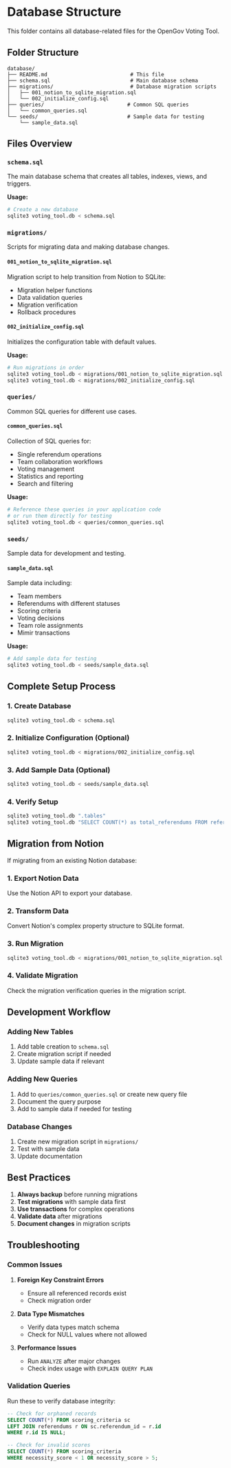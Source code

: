 # Database Structure

This folder contains all database-related files for the OpenGov Voting Tool.

## Folder Structure

```
database/
├── README.md                           # This file
├── schema.sql                          # Main database schema
├── migrations/                         # Database migration scripts
│   ├── 001_notion_to_sqlite_migration.sql
│   └── 002_initialize_config.sql
├── queries/                           # Common SQL queries
│   └── common_queries.sql
└── seeds/                             # Sample data for testing
    └── sample_data.sql
```

## Files Overview

### `schema.sql`
The main database schema that creates all tables, indexes, views, and triggers.

**Usage:**
```bash
# Create a new database
sqlite3 voting_tool.db < schema.sql
```

### `migrations/`
Scripts for migrating data and making database changes.

#### `001_notion_to_sqlite_migration.sql`
Migration script to help transition from Notion to SQLite:
- Migration helper functions
- Data validation queries
- Migration verification
- Rollback procedures

#### `002_initialize_config.sql`
Initializes the configuration table with default values.

**Usage:**
```bash
# Run migrations in order
sqlite3 voting_tool.db < migrations/001_notion_to_sqlite_migration.sql
sqlite3 voting_tool.db < migrations/002_initialize_config.sql
```

### `queries/`
Common SQL queries for different use cases.

#### `common_queries.sql`
Collection of SQL queries for:
- Single referendum operations
- Team collaboration workflows
- Voting management
- Statistics and reporting
- Search and filtering

**Usage:**
```bash
# Reference these queries in your application code
# or run them directly for testing
sqlite3 voting_tool.db < queries/common_queries.sql
```

### `seeds/`
Sample data for development and testing.

#### `sample_data.sql`
Sample data including:
- Team members
- Referendums with different statuses
- Scoring criteria
- Voting decisions
- Team role assignments
- Mimir transactions

**Usage:**
```bash
# Add sample data for testing
sqlite3 voting_tool.db < seeds/sample_data.sql
```

## Complete Setup Process

### 1. Create Database
```bash
sqlite3 voting_tool.db < schema.sql
```

### 2. Initialize Configuration (Optional)
```bash
sqlite3 voting_tool.db < migrations/002_initialize_config.sql
```

### 3. Add Sample Data (Optional)
```bash
sqlite3 voting_tool.db < seeds/sample_data.sql
```

### 4. Verify Setup
```bash
sqlite3 voting_tool.db ".tables"
sqlite3 voting_tool.db "SELECT COUNT(*) as total_referendums FROM referendums;"
```

## Migration from Notion

If migrating from an existing Notion database:

### 1. Export Notion Data
Use the Notion API to export your database.

### 2. Transform Data
Convert Notion's complex property structure to SQLite format.

### 3. Run Migration
```bash
sqlite3 voting_tool.db < migrations/001_notion_to_sqlite_migration.sql
```

### 4. Validate Migration
Check the migration verification queries in the migration script.

## Development Workflow

### Adding New Tables
1. Add table creation to `schema.sql`
2. Create migration script if needed
3. Update sample data if relevant

### Adding New Queries
1. Add to `queries/common_queries.sql` or create new query file
2. Document the query purpose
3. Add to sample data if needed for testing

### Database Changes
1. Create new migration script in `migrations/`
2. Test with sample data
3. Update documentation

## Best Practices

1. **Always backup** before running migrations
2. **Test migrations** with sample data first
3. **Use transactions** for complex operations
4. **Validate data** after migrations
5. **Document changes** in migration scripts

## Troubleshooting

### Common Issues

1. **Foreign Key Constraint Errors**
   - Ensure all referenced records exist
   - Check migration order

2. **Data Type Mismatches**
   - Verify data types match schema
   - Check for NULL values where not allowed

3. **Performance Issues**
   - Run `ANALYZE` after major changes
   - Check index usage with `EXPLAIN QUERY PLAN`

### Validation Queries

Run these to verify database integrity:
```sql
-- Check for orphaned records
SELECT COUNT(*) FROM scoring_criteria sc 
LEFT JOIN referendums r ON sc.referendum_id = r.id 
WHERE r.id IS NULL;

-- Check for invalid scores
SELECT COUNT(*) FROM scoring_criteria 
WHERE necessity_score < 1 OR necessity_score > 5;
``` 